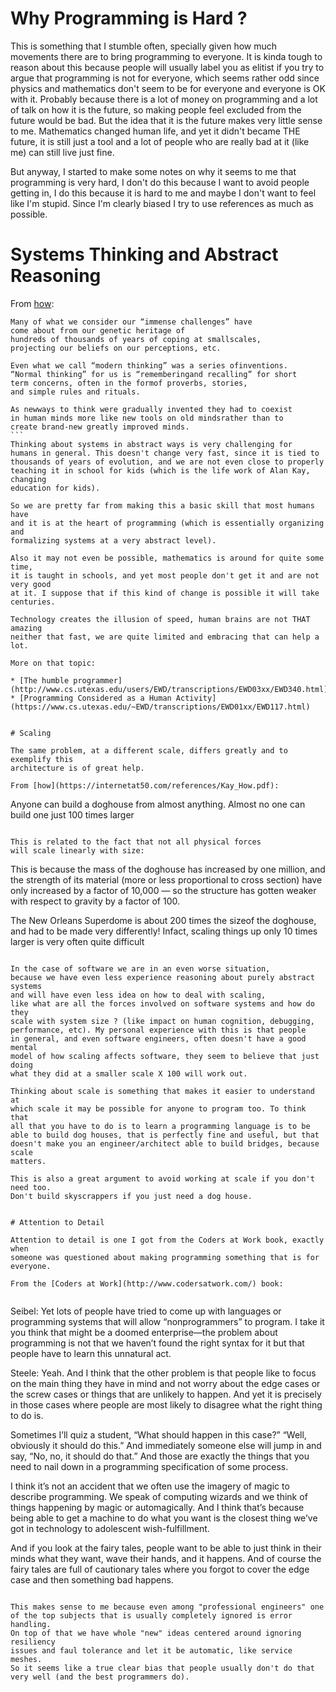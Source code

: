 # Why Programming is Hard ?

This is something that I stumble often, specially given how much movements
there are to bring programming to everyone. It is kinda tough to reason
about this because people will usually label you as elitist if
you try to argue that programming is not for everyone, which seems
rather odd since physics and mathematics don't seem to be for everyone
and everyone is OK with it. Probably because there is a lot of money
on programming and a lot of talk on how it is the future, so making
people feel excluded from the future would be bad. But the idea that
it is the future makes very little sense to me. Mathematics changed
human life, and yet it didn't became THE future, it is still just
a tool and a lot of people who are really bad at it (like me) can
still live just fine.

But anyway, I started to make some notes on why it seems to me that
programming is very hard, I don't do this because I want to avoid people
getting in, I do this because it is hard to me and maybe I don't want to
feel like I'm stupid. Since I'm clearly biased I try to use references
as much as possible.


# Systems Thinking and Abstract Reasoning

From [how](https://internetat50.com/references/Kay_How.pdf):

```
Many of what we consider our “immense challenges” have
come about from our genetic heritage of
hundreds of thousands of years of coping at smallscales,
projecting our beliefs on our perceptions, etc.

Even what we call “modern thinking” was a series ofinventions.
“Normal thinking” for us is “rememberingand recalling” for short
term concerns, often in the formof proverbs, stories,
and simple rules and rituals.

As newways to think were gradually invented they had to coexist
in human minds more like new tools on old mindsrather than to
create brand-new greatly improved minds.  
``` 
Thinking about systems in abstract ways is very challenging for
humans in general. This doesn't change very fast, since it is tied to
thousands of years of evolution, and we are not even close to properly
teaching it in school for kids (which is the life work of Alan Kay, changing
education for kids).

So we are pretty far from making this a basic skill that most humans have
and it is at the heart of programming (which is essentially organizing and
formalizing systems at a very abstract level).

Also it may not even be possible, mathematics is around for quite some time,
it is taught in schools, and yet most people don't get it and are not very good
at it. I suppose that if this kind of change is possible it will take centuries.

Technology creates the illusion of speed, human brains are not THAT amazing
neither that fast, we are quite limited and embracing that can help a lot.

More on that topic:

* [The humble programmer](http://www.cs.utexas.edu/users/EWD/transcriptions/EWD03xx/EWD340.html)
* [Programming Considered as a Human Activity](https://www.cs.utexas.edu/~EWD/transcriptions/EWD01xx/EWD117.html)


# Scaling

The same problem, at a different scale, differs greatly and to exemplify this
architecture is of great help.

From [how](https://internetat50.com/references/Kay_How.pdf):

```
Anyone can build a doghouse from almost anything.
Almost no one can build one just 100 times larger 
```

This is related to the fact that not all physical forces
will scale linearly with size:

```
This is because the mass of the doghouse has increased
by one million, and the strength of its material
(more or less proportional to cross section) have only
increased by a factor of 10,000 — so the structure has
gotten weaker with respect to gravity by a factor of 100.

The New Orleans Superdome is about 200 times the sizeof the doghouse,
and had to be made very differently!
Infact, scaling things up only 10 times larger is very often quite difficult  
```

In the case of software we are in an even worse situation,
because we have even less experience reasoning about purely abstract systems
and will have even less idea on how to deal with scaling,
like what are all the forces involved on software systems and how do they
scale with system size ? (like impact on human cognition, debugging,
performance, etc). My personal experience with this is that people
in general, and even software engineers, often doesn't have a good mental
model of how scaling affects software, they seem to believe that just doing
what they did at a smaller scale X 100 will work out.

Thinking about scale is something that makes it easier to understand at
which scale it may be possible for anyone to program too. To think that
all that you have to do is to learn a programming language is to be
able to build dog houses, that is perfectly fine and useful, but that
doesn't make you an engineer/architect able to build bridges, because scale
matters.

This is also a great argument to avoid working at scale if you don't need too.
Don't build skyscrappers if you just need a dog house.


# Attention to Detail

Attention to detail is one I got from the Coders at Work book, exactly when
someone was questioned about making programming something that is for everyone.

From the [Coders at Work](http://www.codersatwork.com/) book:


```
Seibel: Yet lots of people have tried to come up with languages or
programming systems that will allow “nonprogrammers” to program. I take
it you think that might be a doomed enterprise—the problem about
programming is not that we haven’t found the right syntax for it but that
people have to learn this unnatural act.

Steele: Yeah. And I think that the other problem is that people like to
focus on the main thing they have in mind and not worry about the edge
cases or the screw cases or things that are unlikely to happen. And yet it is
precisely in those cases where people are most likely to disagree what the
right thing to do is.

Sometimes I’ll quiz a student, “What should happen in this case?” “Well,
obviously it should do this.” And immediately someone else will jump in and
say, “No, no, it should do that.” And those are exactly the things that you
need to nail down in a programming specification of some process.

I think it’s not an accident that we often use the imagery of magic to
describe programming. We speak of computing wizards and we think of
things happening by magic or automagically. And I think that’s because being
able to get a machine to do what you want is the closest thing we’ve got in
technology to adolescent wish-fulfillment.

And if you look at the fairy tales, people want to be able to just think in
their minds what they want, wave their hands, and it happens. And of
course the fairy tales are full of cautionary tales where you forgot to cover
the edge case and then something bad happens.
```

This makes sense to me because even among "professional engineers" one 
of the top subjects that is usually completely ignored is error handling.
On top of that we have whole "new" ideas centered around ignoring resiliency
issues and faul tolerance and let it be automatic, like service meshes.
So it seems like a true clear bias that people usually don't do that
very well (and the best programmers do).
